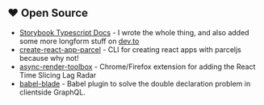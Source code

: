 ## ❤️ Open Source

- [Storybook Typescript Docs](https://storybook.js.org/configurations/typescript-config/) - I wrote the whole thing, and also added some more longform stuff on [dev.to](https://dev.to/swyx/quick-guide-to-setup-your-react--typescript-storybook-design-system-1c51)
- [create-react-app-parcel](https://github.com/sw-yx/create-react-app-parcel) - CLI for creating react apps with parceljs because why not!
- [async-render-toolbox](https://github.com/sw-yx/async-render-toolbox) - Chrome/Firefox extension for adding the React Time Slicing Lag Radar
- [babel-blade](https://babel-blade.netlify.com) - Babel plugin to solve the double declaration problem in clientside GraphQL.
